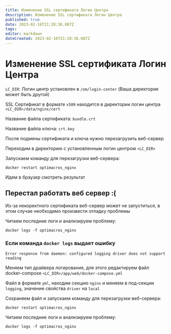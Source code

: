 ```yaml
---
title: Изменение SSL сертификата Логин Центра
description: Изменение SSL сертификата Логин Центра
published: true
date: 2023-02-16T21:28:36.087Z
tags: 
editor: markdown
dateCreated: 2023-02-16T21:28:36.087Z
---
```


# Изменение SSL сертификата Логин Центра

`LC_DIR`: Логин центр установлен в `/om/login-center` (Ваша директория может быть другой)

SSL Сертификат в формате `x509` находится в директории логин центра `<LC_DIR>/data/nginx/cert`

Название файла сертификата: `bundle.crt`

Название файла ключа: `crt.key`

После подмены сертификата и ключа нужно перезагрузить веб-сервер

Переходим в директорию с установленным логин центром `<LC_DIR>`

Запускаем команду для перезагрузки веб-сервера:
```
docker restart optimacros_nginx
```

Идем в браузер смотреть результат

## Перестал работать веб сервер :(

Из-за некоректного сертификата веб-сервер может не запуститься, 
в этом случае необходимо произвести отладку проблемы

Читаем последние логи и анализируем проблему:
```
docker logs -f optimacros_nginx
```

### Если команда `docker logs` выдает ошибку

```
Error response from daemon: configured logging driver does not support reading
```

Меняем тип драйвера логирования, для этого редактируем файл docker-compose `<LC_DIR>/app/web/docker-compose.yml`

Файл в формате `yml`, находим секцию `nginx` и меняем в под-секции `logging`, значение свойства `driver` на `local`

Сохраняем файл и запускаем команду для перезагрузки веб-сервера:
```
docker restart optimacros_nginx
```

Читаем последние логи и анализируем проблему:
```
docker logs -f optimacros_nginx
```
